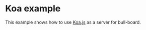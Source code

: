 # Koa example

This example shows how to use [Koa.js](https://koajs.com/) as a server for bull-board.

